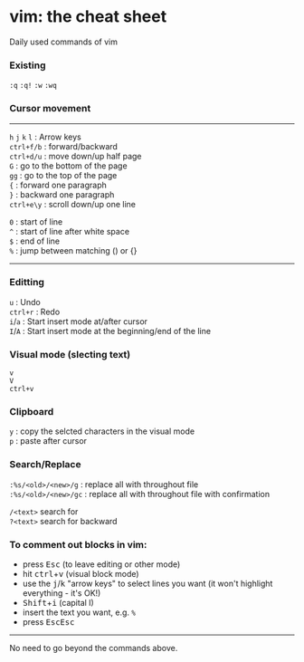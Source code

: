 # vim: the cheat sheet
Daily used commands of vim


### Existing

`:q`  `:q!`  `:w`  `:wq`  


### Cursor movement

---
`h` `j` `k` `l` : Arrow keys  
`ctrl+f/b` : forward/backward  
`ctrl+d/u` : move down/up half page  
`G`        : go to the bottom of the page  
`gg`       : go to the top of the page  
`{`        : forward one paragraph  
`}`        : backward one paragraph  
`ctrl+e\y` : scroll down/up one line  

`0`        : start of line  
`^`        : start of line after white space  
`$`        : end of line  
`%`        : jump between matching () or {}  


---

### Editting

`u`      : Undo  
`ctrl+r` : Redo  
`i`/`a`  : Start insert mode at/after cursor  
`I`/`A`  : Start insert mode at the beginning/end of the line

### Visual mode (slecting text)
`v`  
`V`  
`ctrl+v`  


### Clipboard

`y` : copy the selcted characters in the visual mode  
`p` : paste after cursor

### Search/Replace

`:%s/<old>/<new>/g` : replace all <old> with <new> throughout file  
`:%s/<old>/<new>/gc` : replace all <old> with <new> throughout file with confirmation  

`/<text>` search for <text>  
`?<text>` search for <text> backward  
  
### To comment out blocks in vim: 

- press <kbd>Esc</kbd> (to leave editing or other mode)
- hit <kbd>ctrl</kbd>+<kbd>v</kbd> (visual block mode)
- use the <kbd>j</kbd>/<kbd>k</kbd> "arrow keys" to select lines you want (it won't highlight everything - it's OK!)
- <kbd>Shift</kbd>+<kbd>i</kbd> (capital I)
- insert the text you want, e.g. `% `
- press <kbd>Esc</kbd><kbd>Esc</kbd>

---
  
No need to go beyond the commands above. 

